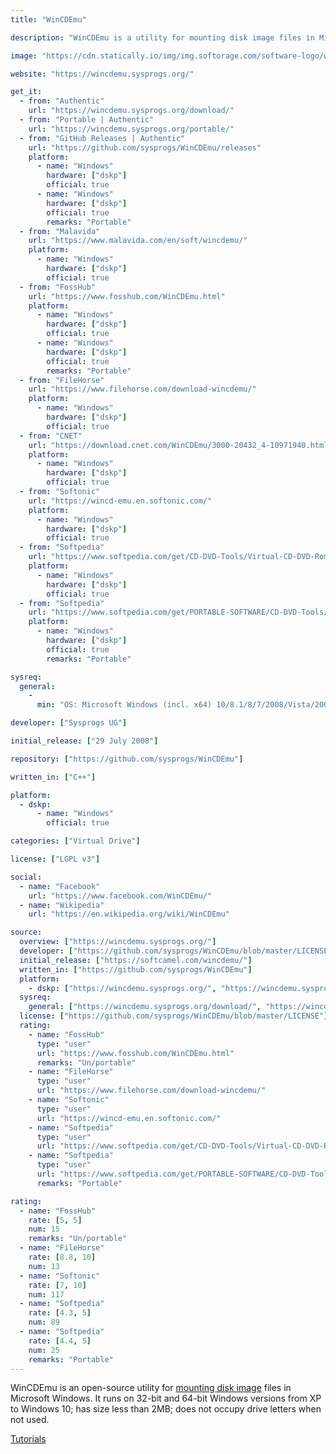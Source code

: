 ```yaml
---
title: "WinCDEmu"

description: "WinCDEmu is a utility for mounting disk image files in Microsoft Windows"

image: "https://cdn.statically.io/img/img.softorage.com/software-logo/wincdemu.jpg?h=64"

website: "https://wincdemu.sysprogs.org/"

get_it:
  - from: "Authentic"
    url: "https://wincdemu.sysprogs.org/download/"
  - from: "Portable | Authentic"
    url: "https://wincdemu.sysprogs.org/portable/"
  - from: "GitHub Releases | Authentic"
    url: "https://github.com/sysprogs/WinCDEmu/releases"
    platform:
      - name: "Windows"
        hardware: ["dskp"]
        official: true
      - name: "Windows"
        hardware: ["dskp"]
        official: true
        remarks: "Portable"
  - from: "Malavida"
    url: "https://www.malavida.com/en/soft/wincdemu/"
    platform:
      - name: "Windows"
        hardware: ["dskp"]
        official: true
  - from: "FossHub"
    url: "https://www.fosshub.com/WinCDEmu.html"
    platform:
      - name: "Windows"
        hardware: ["dskp"]
        official: true
      - name: "Windows"
        hardware: ["dskp"]
        official: true
        remarks: "Portable"
  - from: "FileHorse"
    url: "https://www.filehorse.com/download-wincdemu/"
    platform:
      - name: "Windows"
        hardware: ["dskp"]
        official: true
  - from: "CNET"
    url: "https://download.cnet.com/WinCDEmu/3000-20432_4-10971940.html"
    platform:
      - name: "Windows"
        hardware: ["dskp"]
        official: true
  - from: "Softonic"
    url: "https://wincd-emu.en.softonic.com/"
    platform:
      - name: "Windows"
        hardware: ["dskp"]
        official: true
  - from: "Softpedia"
    url: "https://www.softpedia.com/get/CD-DVD-Tools/Virtual-CD-DVD-Rom/WinCDEmu.shtml"
    platform:
      - name: "Windows"
        hardware: ["dskp"]
        official: true
  - from: "Softpedia"
    url: "https://www.softpedia.com/get/PORTABLE-SOFTWARE/CD-DVD-Tools/Portable-WinCDEmu.shtml"
    platform:
      - name: "Windows"
        hardware: ["dskp"]
        official: true
        remarks: "Portable"

sysreq:
  general:
    -
      min: "OS: Microsoft Windows (incl. x64) 10/8.1/8/7/2008/Vista/2003/XP"

developer: ["Sysprogs UG"]

initial_release: ["29 July 2008"]

repository: ["https://github.com/sysprogs/WinCDEmu"]

written_in: ["C++"]

platform:
  - dskp:
      - name: "Windows"
        official: true

categories: ["Virtual Drive"]

license: ["LGPL v3"]

social:
  - name: "Facebook"
    url: "https://www.facebook.com/WinCDEmu/"
  - name: "Wikipedia"
    url: "https://en.wikipedia.org/wiki/WinCDEmu"

source:
  overview: ["https://wincdemu.sysprogs.org/"]
  developer: ["https://github.com/sysprogs/WinCDEmu/blob/master/LICENSE", "https://wincdemu.sysprogs.org/"]
  initial_release: ["https://softcamel.com/wincdemu/"]
  written_in: ["https://github.com/sysprogs/WinCDEmu"]
  platform:
    - dskp: ["https://wincdemu.sysprogs.org/", "https://wincdemu.sysprogs.org/download/", "https://wincdemu.sysprogs.org/portable/"]
  sysreq:
    general: ["https://wincdemu.sysprogs.org/download/", "https://wincdemu.sysprogs.org/portable/"]
  license: ["https://github.com/sysprogs/WinCDEmu/blob/master/LICENSE"]
  rating:
    - name: "FossHub"
      type: "user"
      url: "https://www.fosshub.com/WinCDEmu.html"
      remarks: "Un/portable"
    - name: "FileHorse"
      type: "user"
      url: "https://www.filehorse.com/download-wincdemu/"
    - name: "Softonic"
      type: "user"
      url: "https://wincd-emu.en.softonic.com/"
    - name: "Softpedia"
      type: "user"
      url: "https://www.softpedia.com/get/CD-DVD-Tools/Virtual-CD-DVD-Rom/WinCDEmu.shtml"
    - name: "Softpedia"
      type: "user"
      url: "https://www.softpedia.com/get/PORTABLE-SOFTWARE/CD-DVD-Tools/Portable-WinCDEmu.shtml"
      remarks: "Portable"

rating:
  - name: "FossHub"
    rate: [5, 5]
    num: 15
    remarks: "Un/portable"
  - name: "FileHorse"
    rate: [8.8, 10]
    num: 13
  - name: "Softonic"
    rate: [7, 10]
    num: 117
  - name: "Softpedia"
    rate: [4.3, 5]
    num: 89
  - name: "Softpedia"
    rate: [4.4, 5]
    num: 25
    remarks: "Portable"
---
```

  WinCDEmu is an open-source utility for [mounting disk image](/categories/virtual-drive/) files in Microsoft Windows. It runs on 32-bit and 64-bit Windows versions from XP to Windows 10; has size less than 2MB; does not occupy drive letters when not used.
  
  [Tutorials](https://wincdemu.sysprogs.org/tutorials/)
